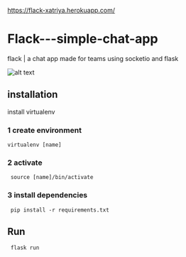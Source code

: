 https://flack-xatriya.herokuapp.com/

# Flack---simple-chat-app
flack | a chat app made for teams using socketio and flask

![alt text](https://github.com/xatriya/Flack---simple-chat-app/static/image.png?raw=true)

## installation

install virtualenv

### 1 create environment 
    
    virtualenv [name]
    
### 2 activate
    
     source [name]/bin/activate
     
### 3 install dependencies

     pip install -r requirements.txt
     
## Run 

     flask run
     
